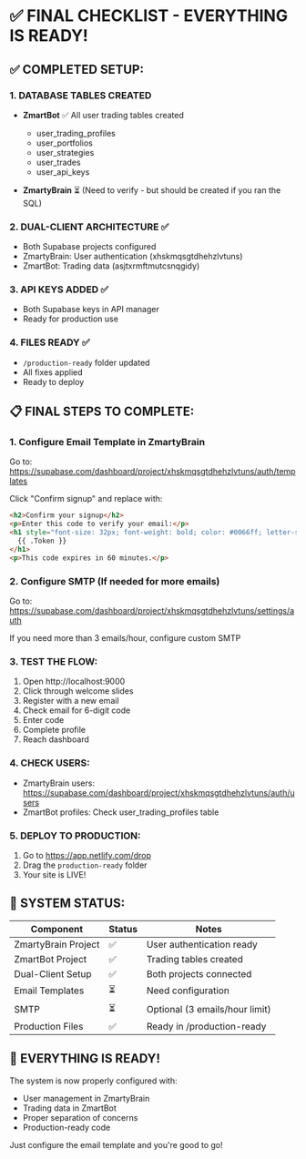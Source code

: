 # ✅ FINAL CHECKLIST - EVERYTHING IS READY!

## ✅ COMPLETED SETUP:

### 1. DATABASE TABLES CREATED
- **ZmartBot** ✅ All user trading tables created
  - user_trading_profiles
  - user_portfolios
  - user_strategies
  - user_trades
  - user_api_keys

- **ZmartyBrain** ⏳ (Need to verify - but should be created if you ran the SQL)

### 2. DUAL-CLIENT ARCHITECTURE ✅
- Both Supabase projects configured
- ZmartyBrain: User authentication (xhskmqsgtdhehzlvtuns)
- ZmartBot: Trading data (asjtxrmftmutcsnqgidy)

### 3. API KEYS ADDED ✅
- Both Supabase keys in API manager
- Ready for production use

### 4. FILES READY ✅
- `/production-ready` folder updated
- All fixes applied
- Ready to deploy

## 📋 FINAL STEPS TO COMPLETE:

### 1. Configure Email Template in ZmartyBrain
Go to: https://supabase.com/dashboard/project/xhskmqsgtdhehzlvtuns/auth/templates

Click "Confirm signup" and replace with:
```html
<h2>Confirm your signup</h2>
<p>Enter this code to verify your email:</p>
<h1 style="font-size: 32px; font-weight: bold; color: #0066ff; letter-spacing: 5px;">
  {{ .Token }}
</h1>
<p>This code expires in 60 minutes.</p>
```

### 2. Configure SMTP (If needed for more emails)
Go to: https://supabase.com/dashboard/project/xhskmqsgtdhehzlvtuns/settings/auth

If you need more than 3 emails/hour, configure custom SMTP

### 3. TEST THE FLOW:
1. Open http://localhost:9000
2. Click through welcome slides
3. Register with a new email
4. Check email for 6-digit code
5. Enter code
6. Complete profile
7. Reach dashboard

### 4. CHECK USERS:
- ZmartyBrain users: https://supabase.com/dashboard/project/xhskmqsgtdhehzlvtuns/auth/users
- ZmartBot profiles: Check user_trading_profiles table

### 5. DEPLOY TO PRODUCTION:
1. Go to https://app.netlify.com/drop
2. Drag the `production-ready` folder
3. Your site is LIVE!

## 🎯 SYSTEM STATUS:

| Component | Status | Notes |
|-----------|--------|-------|
| ZmartyBrain Project | ✅ | User authentication ready |
| ZmartBot Project | ✅ | Trading tables created |
| Dual-Client Setup | ✅ | Both projects connected |
| Email Templates | ⏳ | Need configuration |
| SMTP | ⏳ | Optional (3 emails/hour limit) |
| Production Files | ✅ | Ready in /production-ready |

## 🚀 EVERYTHING IS READY!

The system is now properly configured with:
- User management in ZmartyBrain
- Trading data in ZmartBot
- Proper separation of concerns
- Production-ready code

Just configure the email template and you're good to go!